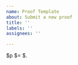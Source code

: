 ```yaml
---
name: Proof Template
about: Submit a new proof
title: ''
labels: ''
assignees: ''

---
```


<label> $p <statement> $= <proof> $.
